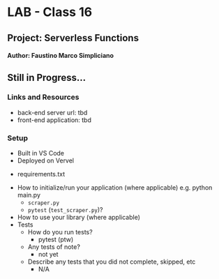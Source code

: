 # LAB - Class 16
## Project: Serverless Functions
#### Author: Faustino Marco Simpliciano


## Still in Progress...


### Links and Resources
- back-end server url: tbd
- front-end application: tbd

### Setup
- Built in VS Code
- Deployed on Vervel
<!-- .env requirements (where applicable) -->
- requirements.txt
<!-- 
- PORT - Port Number
- DATABASE_URL - URL to the running Postgres instance/db -->
- How to initialize/run your application (where applicable) e.g. python main.py
  - `scraper.py`
  - `pytest` (`test_scraper.py`)?
- How to use your library (where applicable)
- Tests
  - How do you run tests?
    - pytest (ptw)
  - Any tests of note?
    - not yet
  - Describe any tests that you did not complete, skipped, etc
    - N/A